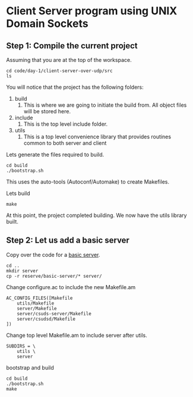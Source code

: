 # Client Server program using UNIX Domain Sockets

## Step 1: Compile the current project

Assuming that you are at the top of the workspace.

```
cd code/day-1/client-server-over-udp/src
ls
```

You will notice that the project has the following folders:

1. build
   1. This is where we are going to initiate the build from. All object files will be stored here.
1. include
   1. This is the top level include folder.
1. utils
   1. This is a top level convenience library that provides routines common to both server and client

Lets generate the files required to build.

```
cd build
./bootstrap.sh
```

This uses the auto-tools (Autoconf/Automake) to create Makefiles.

Lets build
```
make
```

At this point, the project completed building. We now have the utils library built.

## Step 2: Let us add a basic server

Copy over the code for a [basic server](code/day-1/client-server-over-udp/reserve/basic-server).

```
cd ..
mkdir server
cp -r reserve/basic-server/* server/
```

Change configure.ac to include the new Makefile.am

```
AC_CONFIG_FILES([Makefile
    utils/Makefile
    server/Makefile
    server/csuds-server/Makefile
    server/csudsd/Makefile
])
```

Change top level Makefile.am to include server after utils.

```
SUBDIRS = \
    utils \
    server
```

bootstrap and build

```
cd build
./bootstrap.sh
make
```


